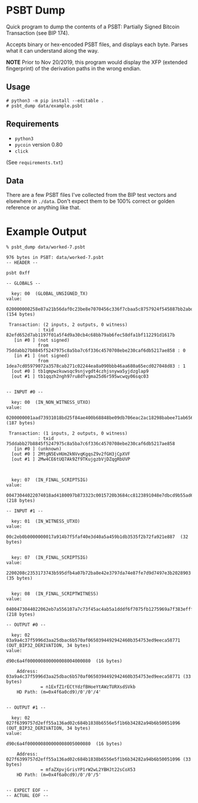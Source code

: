 # PSBT Dump

Quick program to dump the contents of a PSBT: Partially Signed Bitcoin Transaction (see BIP 174).

Accepts binary or hex-encoded PSBT files, and displays each byte. Parses what it can
understand along the way.

**NOTE** Prior to Nov 20/2019, this program would display the XFP (extended fingerprint)
of the derivation paths in the wrong endian.

## Usage

```
# python3 -m pip install --editable .
# psbt_dump data/example.psbt
```

## Requirements

- `python3`
- `pycoin` version 0.80
- `click`

(See `requirements.txt`)

## Data

There are a few PSBT files I've collected from the BIP test vectors
and elsewhere in `./data`. Don't expect them to be 100% correct or
golden reference or anything like that.

# Example Output

```
% psbt_dump data/worked-7.psbt

976 bytes in PSBT: data/worked-7.psbt
-- HEADER --

psbt 0xff

-- GLOBALS --

  key: 00  (GLOBAL_UNSIGNED_TX)
value:

020000000258e87a21b56daf0c23be8e7070456c336f7cbaa5c8757924f545887bb2abdd750000000000ffffffff838d0427d0ec650a68aa46bb0b098aea4422c071b2ca78352a077959d07cea1d0100000000ffffffff0270aaf00800000000160014d85c2b71d0060b09c9886aeb815e50991dda124d00e1f5050000000016001400aea9a2e5f0f876a588df5546e8742d1d87008f00000000  (154 bytes)

 Transaction: (2 inputs, 2 outputs, 0 witness)
            : txid 82efd652d7ab1197f01a5f4d9a30cb4c68bb79ab6fec58dfa1bf112291d1617b
   [in #0 ] (not signed)
            from 75ddabb27b8845f5247975c8a5ba7c6f336c4570708ebe230caf6db5217ae858 : 0
   [in #1 ] (not signed)
            from 1dea7cd05979072a3578cab271c02244ea8a090bbb46aa680a65ecd027048d83 : 1
  [out #0 ] tb1qmpwzkuwsqc9snjvgdt4czhjsnywa5yjdzglap9
  [out #1 ] tb1qqzh2ngh97ru8dfvgma25d6r595wcwqy06sqc03


-- INPUT #0 --

  key: 00  (IN_NON_WITNESS_UTXO)
value:

0200000001aad73931018bd25f84ae400b68848be09db706eac2ac18298babee71ab656f8b0000000048473044022058f6fc7c6a33e1b31548d481c826c015bd30135aad42cd67790dab66d2ad243b02204a1ced2604c6735b6393e5b41691dd78b00f0c5942fb9f751856faa938157dba01feffffff0280f0fa020000000017a9140fb9463421696b82c833af241c78c17ddbde493487d0f20a270100000017a91429ca74f8a08f81999428185c97b5d852e4063f618765000000  (187 bytes)

 Transaction: (1 inputs, 2 outputs, 0 witness)
            : txid 75ddabb27b8845f5247975c8a5ba7c6f336c4570708ebe230caf6db5217ae858
   [in #0 ] (unknown)
  [out #0 ] 2MtgN5EvHUm2kNVvqKgqsZ9v2fGH3jCpXVF
  [out #1 ] 2Mw4CE6tUQ7Ak9Zf9TKujgzbVjDZqgRbUVP



  key: 07  (IN_FINAL_SCRIPTSIG)
value:

00473044022074018ad4180097b873323c0015720b3684cc8123891048e7dbcd9b55ad679c99022073d369b740e3eb53dcefa33823c8070514ca55a7dd9544f157c167913261118c01483045022100f61038b308dc1da865a34852746f015772934208c6d24454393cd99bdf2217770220056e675a675a6d0a02b85b14e5e29074d8a25a9b5760bea2816f661910a006ea01475221029583bf39ae0a609747ad199addd634fa6108559d6c5cd39b4c2183f1ab96e07f2102dab61ff49a14db6a7d02b0cd1fbb78fc4b18312b5b4e54dae4dba2fbfef536d752ae  (218 bytes)

-- INPUT #1 --

  key: 01  (IN_WITNESS_UTXO)
value:

00c2eb0b0000000017a914b7f5faf40e3d40a5a459b1db3535f2b72fa921e887  (32 bytes)


  key: 07  (IN_FINAL_SCRIPTSIG)
value:

2200208c2353173743b595dfb4a07b72ba8e42e3797da74e87fe7d9d7497e3b2028903  (35 bytes)


  key: 08  (IN_FINAL_SCRIPTWITNESS)
value:

0400473044022062eb7a556107a7c73f45ac4ab5a1dddf6f7075fb1275969a7f383efff784bcb202200c05dbb7470dbf2f08557dd356c7325c1ed30913e996cd3840945db12228da5f01473044022065f45ba5998b59a27ffe1a7bed016af1f1f90d54b3aa8f7450aa5f56a25103bd02207f724703ad1edb96680b284b56d4ffcb88f7fb759eabbe08aa30f29b851383d20147522103089dc10c7ac6db54f91329af617333db388cead0c231f723379d1b99030b02dc21023add904f3d6dcf59ddb906b0dee23529b7ffb9ed50e5e86151926860221f0e7352ae  (218 bytes)

-- OUTPUT #0 --

  key: 02 03a9a4c37f5996d3aa25dbac6b570af0650394492942460b354753ed9eeca58771 (OUT_BIP32_DERIVATION, 34 bytes)
value:

d90c6a4f000000800000008004000080  (16 bytes)

    Address: 03a9a4c37f5996d3aa25dbac6b570af0650394492942460b354753ed9eeca58771 (33 bytes)
             = n1ExfZ1rECtYdzfBHoeYtAWzTURXsdSVkb
    HD Path: (m=0x4f6a0cd9)/0'/0'/4'


-- OUTPUT #1 --

  key: 02 027f6399757d2eff55a136ad02c684b1838b6556e5f1b6b34282a94b6b50051096 (OUT_BIP32_DERIVATION, 34 bytes)
value:

d90c6a4f000000800000008005000080  (16 bytes)

    Address: 027f6399757d2eff55a136ad02c684b1838b6556e5f1b6b34282a94b6b50051096 (33 bytes)
             = mfaZXpvjGrisYP1rW2wL2YBHJt22sCoX53
    HD Path: (m=0x4f6a0cd9)/0'/0'/5'


-- EXPECT EOF --
-- ACTUAL EOF --
```
